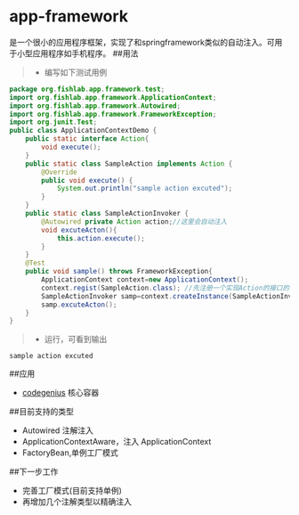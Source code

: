 app-framework
=
是一个很小的应用程序框架，实现了和springframework类似的自动注入。可用于小型应用程序如手机程序。
##用法
>* 编写如下测试用例
```java
package org.fishlab.app.framework.test;
import org.fishlab.app.framework.ApplicationContext;
import org.fishlab.app.framework.Autowired;
import org.fishlab.app.framework.FrameworkException;
import org.junit.Test;
public class ApplicationContextDemo {
	public static interface Action{ 
		void execute();
	}
	public static class SampleAction implements Action {
		@Override
		public void execute() {
			System.out.println("sample action excuted");
		}
	}
	public static class SampleActionInvoker {
		@Autowired private Action action;//这里会自动注入
		void excuteActon(){
			this.action.execute();
		}
	}
	@Test
	public void sample() throws FrameworkException{
		ApplicationContext context=new ApplicationContext();
		context.regist(SampleAction.class); //先注册一个实现Action的接口的类
		SampleActionInvoker samp=context.createInstance(SampleActionInvoker.class);//使用ApplicationContext创建实例
		samp.excuteActon();
	}
}

```
>* 运行，可看到输出
```console
sample action excuted
```

##应用
* [codegenius](https://github.com/fishlab/codegenius) 核心容器

##目前支持的类型
* Autowired 注解注入
* ApplicationContextAware，注入 ApplicationContext
* FactoryBean<T>,单例工厂模式

##下一步工作
* 完善工厂模式(目前支持单例)
* 再增加几个注解类型以精确注入

